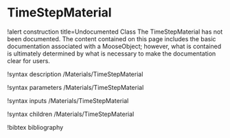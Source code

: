 <!-- MOOSE Documentation Stub: Remove this when content is added. -->

# TimeStepMaterial

!alert construction title=Undocumented Class
The TimeStepMaterial has not been documented. The content contained on this page
includes the basic documentation associated with a MooseObject; however, what is contained is
ultimately determined by what is necessary to make the documentation clear for users.

!syntax description /Materials/TimeStepMaterial

!syntax parameters /Materials/TimeStepMaterial

!syntax inputs /Materials/TimeStepMaterial

!syntax children /Materials/TimeStepMaterial

!bibtex bibliography
